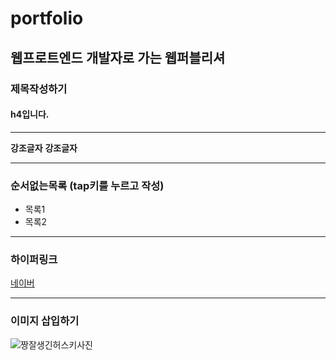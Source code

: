 # portfolio
## 웹프로트엔드 개발자로 가는 웹퍼블리셔

### 제목작성하기
#### h4입니다.

---

**강조글자**
__강조글자__

---

### 순서없는목록 (tap키를 누르고 작성)
  - 목록1
  - 목록2

---

### 하이퍼링크
[네이버](https://www.naver.com "링크 설명(title)을 넣기")

---

### 이미지 삽입하기
![짱잘생긴허스키사진]([https://pbs.twimg.com/media/EWN6OyLVAAI6HKA.jpg](https://post-phinf.pstatic.net/MjAxNzExMjBfOTUg/MDAxNTExMTQzNjgyOTk4.m6Agztb2UjiZ-KMjzPUZPhVvmc3FDOOzjABIscNLW-cg.zfJyqmulfwB_Ayy7Hvlsfjrrjt6HaTkW8wuwsbyxKnog.PNG/20171120_110802.png?type=w1200)"허스키씨사진")
